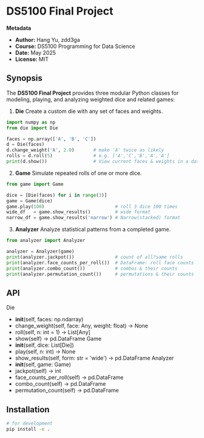 # DS5100 Final Project

**Metadata**  
- **Author:** Hang Yu, zdd3ga  
- **Course:** DS5100 Programming for Data Science  
- **Date:** May 2025  
- **License:** MIT  

## Synopsis

The **DS5100 Final Project** provides three modular Python classes for modeling, playing, and analyzing weighted dice and related games:

1. **Die**
Create a custom die with any set of faces and weights.

```python
import numpy as np
from die import Die

faces = np.array(['A', 'B', 'C'])
d = Die(faces)
d.change_weight('A', 2.0)       # make 'A' twice as likely
rolls = d.roll(5)               # e.g. ['A','C','B','A','A']
print(d.show())                 # View current faces & weights in a data frame
```

2. **Game**
Simulate repeated rolls of one or more dice.

```python
from game import Game

dice = [Die(faces) for i in range(3)]
game = Game(dice)
game.play(100)                          # roll 3 dice 100 times
wide_df   = game.show_results()         # wide format
narrow_df = game.show_results('narrow') # Narrow(stacked) format
```

3. **Analyzer**
Analyze statistical patterns from a completed game.

```python
from analyzer import Analyzer

analyzer = Analyzer(game)
print(analyzer.jackpot())               # count of all?same rolls
print(analyzer.face_counts_per_roll())  # DataFrame: roll face counts
print(analyzer.combo_count())           # combos & their counts
print(analyzer.permutation_count())     # permutations & their counts
```

## API

Die
* __init__(self, faces: np.ndarray)
* change_weight(self, face: Any, weight: float) -> None
* roll(self, n: int = 1) -> List[Any]
* show(self) -> pd.DataFrame
Game
* __init__(self, dice: List[Die])
* play(self, n: int) -> None
* show_results(self, form: str = 'wide') -> pd.DataFrame
Analyzer
* __init__(self, game: Game)
* jackpot(self) -> int
* face_counts_per_roll(self) -> pd.DataFrame
* combo_count(self) -> pd.DataFrame
* permutation_count(self) -> pd.DataFrame


## Installation
```bash
# for development
pip install -e .